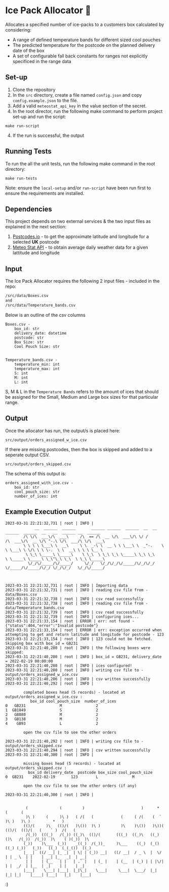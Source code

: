 # Ice Pack Allocator 🧊
Allocates a specified number of ice-packs to a customers box calculated by considering:
- A range of defined temperature bands for different sized cool pouches
- The predicted temperature for the postcode on the planned delivery date of the box
- A set of configurable fall back constants for ranges not explicitly specificed in the range data


## Set-up
1. Clone the repository
2. In the `src` directory, create a file named `config.json` and copy `config.example.json` to the file.
3. Add a valid `meteostat_api_key` in the value section of the secret.
4. In the root director, run the following make command to perform project set-up and run the script:
```commandline
make run-script
```
4. If the run is successful, the output 

## Running Tests
To run the all the unit tests, run the following make command in the root directory:
```commandline
make run-tests
```
Note: ensure the `local-setup` and/or `run-script` have been run first to ensure the requirements are installed.

## Dependencies
This project depends on two external services & the two input files as explained in the next section:
1. [Postcodes.io](https://postcodes.io/docs) - to get the approximate latitude and longitude for a selected **UK** postcode
2. [Meteo Stat API](https://dev.meteostat.net/api/) - to obtain average daily weather data for a given lattitude and longitude

## Input
The Ice Pack Allocator requires the following 2 input files - included in the repo:

```bash
/src/data/Boxes.csv
and 
/src/data/Temperature_bands.csv
```

Below is an outline of the csv columns
```text
Boxes.csv - 
    box_id: str
    delivery_date: datetime
    postcode: str
    Box Size: str
    Cool Pouch Size: str


Temperature_bands.csv - 
    temperature_min: int
    temperature_max: int
    S: int
    M: int
    L: int
```
S, M & L in the `Temperature Bands` refers to the amount of ices that should be assigned for the Small, 
Medium and Large box sizes for that particular range.

## Output
Once the allocator has run, the output/s is placed here:

```commandline
src/output/orders_assigned_w_ice.csv
```
If there are missing postcodes, then the box is skipped and added to a seperate output CSV.
```commandline
src/output/orders_skipped.csv
```

The schema of this output is: 

```text
orders_assigned_with_ice.csv - 
    box_id: str
    cool_pouch_size: str
    number_of_ices: int
```

## Example Execution Output
```commandline
2023-03-31 22:21:32,731 | root | INFO | 
             __  ______  ______       ______ ______  ______  __  __       ______  ______  __   __  ______ __  ______    
        /\ \/\  ___\/\  ___\     /\  == /\  __ \/\  ___\/\ \/ /      /\  ___\/\  __ \/\ "-.\ \/\  ___/\ \/\  ___\   
        \ \ \ \ \___\ \  __\     \ \  _-\ \  __ \ \ \___\ \  _"-.    \ \ \___\ \ \/\ \ \ \-.  \ \  __\ \ \ \ \__ \  
         \ \_\ \_____\ \_____\    \ \_\  \ \_\ \_\ \_____\ \_\ \_\    \ \_____\ \_____\ \_\"\_\ \_\  \ \_\ \_____\ 
          \/_/\/_____/\/_____/     \/_/   \/_/\/_/\/_____/\/_/\/_/     \/_____/\/_____/\/_/ \/_/\/_/   \/_/\/_____/                                                                                                    
        

    
2023-03-31 22:21:32,731 | root | INFO | Importing data
2023-03-31 22:21:32,731 | root | INFO | reading csv file from - data/Boxes.csv
2023-03-31 22:21:32,738 | root | INFO | csv read successfully
2023-03-31 22:21:32,738 | root | INFO | reading csv file from - data/Temperature_bands.csv
2023-03-31 22:21:32,739 | root | INFO | csv read successfully
2023-03-31 22:21:32,739 | root | INFO | configuring ices...
2023-03-31 22:21:33,154 | root | ERROR | err: not found - {"status":404,"error":"Invalid postcode"}
2023-03-31 22:21:33,154 | root | ERROR | err: exception occurred when attempting to get and return latitude and longitude for postcode - 123
2023-03-31 22:21:33,154 | root | INFO | 123 could not be fetched. Skipping box with box_id = GB231
2023-03-31 22:21:40,280 | root | INFO | the following boxes were skipped:
2023-03-31 22:21:40,280 | root | INFO | box_id = GB231, delivery_date = 2022-02-19 00:00:00
2023-03-31 22:21:40,280 | root | INFO | ices configured!
2023-03-31 22:21:40,280 | root | INFO | writing csv file to - output/orders_assigned_w_ice.csv
2023-03-31 22:21:40,286 | root | INFO | csv written successfully
2023-03-31 22:21:40,292 | root | INFO | 
    
        completed boxes head (5 records) - located at output/orders_assigned_w_ice.csv :
           box_id cool_pouch_size  number_of_ices
0   GB231               M               2
1  GB1849               S               2
2   GB880               M               2
3   GB138               M               2
4    GB93               L               2
        
        open the csv file to see the other orders
    
2023-03-31 22:21:40,292 | root | INFO | writing csv file to - output/orders_skipped.csv
2023-03-31 22:21:40,294 | root | INFO | csv written successfully
2023-03-31 22:21:40,300 | root | INFO | 
    
        missing boxes head (5 records) - located at output/orders_skipped.csv :
          box_id delivery_date  postcode box_size cool_pouch_size
0  GB231    2022-02-19       123        L               M
        
        open the csv file to see the other orders (if any)
    
2023-03-31 22:21:40,300 | root | INFO | 
        

         (              (         )                         )      *      (      (                          
         )\ )     (     )\ )   ( /(   (            (     ( /(    (  `     )\ )   )\ )          *   )        
        (()/(     )\   (()/(   )\())  )\ )         )\    )\())   )\))(   (()/(  (()/(   (    ` )  /(   (    
         /(_))  (((_)   /(_)) ((_)\  (()/(       (((_)  ((_)\   ((_)()\   /(_))  /(_))  )\    ( )(_))  )\   
        (_))    )\___  (_))    _((_)  /(_))_     )\___    ((_)  (_()((_) (_))   (_))   ((_)  (_(_())  ((_)  
        |_ _|  ((/ __| |_ _|  | \| | (_)) __|   ((/ __|  / _ \  |  \/  | | _ \  | |    | __| |_   _|  | __| 
         | |    | (__   | |   | .` |   | (_ |    | (__  | (_) | | |\/| | |  _/  | |__  | _|    | |    | _|  
        |___|    \___| |___|  |_|\_|    \___|     \___|  \___/  |_|  |_| |_|    |____| |___|   |_|    |___| 
```

:)
